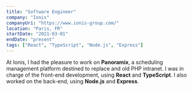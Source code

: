 ```yaml
---
title: "Software Engineer"
company: "Ionis"
companyUri: "https://www.ionis-group.com/"
location: "Paris, FR"
startDate: "2021-03-01"
endDate: "present"
tags: ["React", "TypeScript", "Node.js", "Express"]
---
```


At Ionis, I had the pleasure to work on **Panoramix**, a scheduling management platform destined to replace and old PHP intranet. I was in charge of the front-end development, using **React** and **TypeScript**. I also worked on the back-end, using **Node.js** and **Express**.
